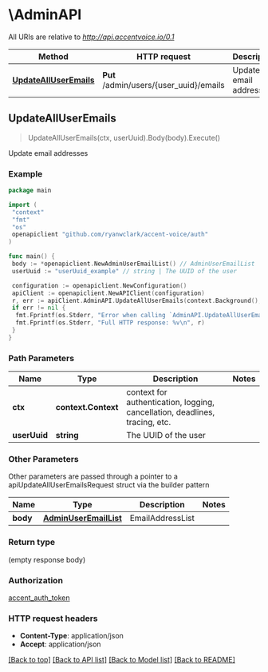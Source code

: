 # \AdminAPI

All URIs are relative to *<http://api.accentvoice.io/0.1>*

Method | HTTP request | Description
------------- | ------------- | -------------
[**UpdateAllUserEmails**](AdminAPI.md#UpdateAllUserEmails) | **Put** /admin/users/{user_uuid}/emails | Update email addresses

## UpdateAllUserEmails

> UpdateAllUserEmails(ctx, userUuid).Body(body).Execute()

Update email addresses

### Example

```go
package main

import (
 "context"
 "fmt"
 "os"
 openapiclient "github.com/ryanwclark/accent-voice/auth"
)

func main() {
 body := *openapiclient.NewAdminUserEmailList() // AdminUserEmailList | EmailAddressList
 userUuid := "userUuid_example" // string | The UUID of the user

 configuration := openapiclient.NewConfiguration()
 apiClient := openapiclient.NewAPIClient(configuration)
 r, err := apiClient.AdminAPI.UpdateAllUserEmails(context.Background(), userUuid).Body(body).Execute()
 if err != nil {
  fmt.Fprintf(os.Stderr, "Error when calling `AdminAPI.UpdateAllUserEmails``: %v\n", err)
  fmt.Fprintf(os.Stderr, "Full HTTP response: %v\n", r)
 }
}
```

### Path Parameters

Name | Type | Description  | Notes
------------- | ------------- | ------------- | -------------
**ctx** | **context.Context** | context for authentication, logging, cancellation, deadlines, tracing, etc.
**userUuid** | **string** | The UUID of the user |

### Other Parameters

Other parameters are passed through a pointer to a apiUpdateAllUserEmailsRequest struct via the builder pattern

Name | Type | Description  | Notes
------------- | ------------- | ------------- | -------------
 **body** | [**AdminUserEmailList**](AdminUserEmailList.md) | EmailAddressList |

### Return type

 (empty response body)

### Authorization

[accent_auth_token](../README.md#accent_auth_token)

### HTTP request headers

- **Content-Type**: application/json
- **Accept**: application/json

[[Back to top]](#) [[Back to API list]](../README.md#documentation-for-api-endpoints)
[[Back to Model list]](../README.md#documentation-for-models)
[[Back to README]](../README.md)
